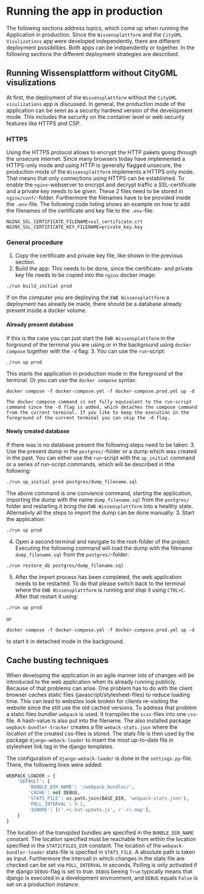 # Running the app in production
The following sections address topics, which come up when running the Application in production.
Since the `Wissensplattform` and the `CityGML Visulizations` app were developed independently, there are different deployment possiblities. Both apps can be indipendently or together. In the following sections the different deployment strategies are described.

## Running Wissensplattform without CityGML visulizations
At first, the deployment of the `Wissensplattform` without the `CityGML visulizations` app is discussed. 
In general, the production mode of the application can be seen as a security hardend version of the development mode. This includes the security on the container level or web security features like HTTPS and CSP.

### HTTPS
Using the HTTPS protocol allows to encrypt the HTTP pakets going through the unsecure internet. Since many browsers today have implemented a HTTPS-only mode and using HTTP is generally flagged unsecure, the production mode of the `Wissensplattform` implements a HTTPS only mode. That means that only connections using HTTPS can be established. To enable the `nginx`-webserver to encrypt and decrypt traffic a SSL-certificate and a private key needs to be given. These 2 files need to be stored in `nginx/conf/`-folder. Furthermore the filenames have to be provided inside the `.env`-file. The following code listing shows an example on how to add the filenames of the certificate and key file to the `.env`-file:
```
NGINX_SSL_CERTIFICATE_FILENAME=ssl_certificate.crt
NGINX_SSL_CERTIFICATE_KEY_FILENAME=private_key.key
```

### General procedure
1. Copy the certificate and private key file, like shown in the previous section.
2. Build the app: This needs to be done, since the certificate- and private key file needs to be copied into the `nginx` docker image:
```
./run build_initial prod
```
If on the computer you are deploying the `EWB Wissensplattform` a deployment has already be made, there should be a database already present inside a docker volume. 
#### Already present database
If this is the case you can just start the `EWB Wissensplattform` in the forground of the terminal you are using or in the background using `docker compose` together with the `-d` flag:
3. You can use the `run`-script:
```
./run up prod
```
This starts the application in production mode in the foreground of the terminal.
Or you can use the `docker compose` syntax:
```
docker compose -f docker-compose.yml -f docker-compose.prod.yml up -d
```
```{note}
The docker compose command is not fully equivalent to the run-script command since the -d flag is added, which detaches the compose command from the current terminal. If you like to keep the execution in the foreground of the current terminal you can skip the -d flag.
```
#### Newly created database
If there was is no database present the following steps need to be taken: 
3. Use the present dump in the `postgres/`-folder or a dump which was created in the past. You can either use the `run`-script with the `up_initial` command or a series of run-script commands, which will be described in tthe following:
```
./run up_initial prod postgres/dump_filename.sql 
```
The above command is one convience command, starting the application, importing the dump with the name `dump_filename.sql` from the `postgres/` folder and restarting it bring the `EWB Wissensplattform` into a healthy state.
Alternativly all the steps to import the dump can be done manually:
3. Start the application:
```
./run up prod
```
4. Open a second terminal and navigate to the root-folder of the project.
Executing the following command will load the dump with the filename `dump_filename.sql` from the `postgres/`-folder:
```
./run restore_db postgres/dump_filename.sql
```
5. After the import process has been completed, the web application needs to be restarted. To do that please switch back to the terminal where the `EWB Wissensplattform` is running and stop it using `CTRL+C`. After that restart it using:
```
./run up prod
```
or 
```
docker compose -f docker-compose.yml -f docker-compose.prod.yml up -d
```
to start it in detached mode in the background.
## Cache busting techniques
When developing the application in an agile manner lots of changes will be introduced to the web application when its already running publicly. Because of that problems can arise. One problem has to do with the client browser caches static files (javascript/stylesheet-files) to reduce loading time. This can lead to websites look broken for clients re-visiting the website since the still use the old cached versions. 
To address that problem a static files bundler `webpack` is used. It transpiles the `scss`-files into one `css`-file. A hash-value is also put into the filename. The also installed package `wepback-bundler-tracker` creates a file `weback-stats.json` where the location of the created css-files is stored. The stats file is then used by the package `django-weback-loader` to insert the most up-to-date file in stylesheet link tag in the django templates.

The configuration of `django-weback-loader` is done in the `settings.py`-file. There, the following lines were added:
```python
WEBPACK_LOADER = {
    'DEFAULT': {
        'BUNDLE_DIR_NAME': '/webpack_bundles/',
        'CACHE': not DEBUG,
        'STATS_FILE': os.path.join(BASE_DIR, 'webpack-stats.json'),
        'POLL_INTERVAL': 0.1,
        'IGNORE': [r'.+\.hot-update.js', r'.+\.map'],
    }
}
```
The location of the transpiled bundles are specified in the `BUNDLE_DIR_NAME` constant. The location specified must be reachable from within the location specified in the `STATICFILES_DIR` constant.
The location of the `webpack-bundler-loader` stats-file is specfied in `STATS_FILE`. A absolute path is taken as input. Furthermore the intervall in which changes in the stats file are checked can be set via `POLL_INTERVAL` in seconds. Polling is only activated if the django `DEBUG`-flag is set to true. `DEBUG` beeing `True` typically means that django is executed in a development environment, and `DEBUG` equals `False` is set on a production instance.  



